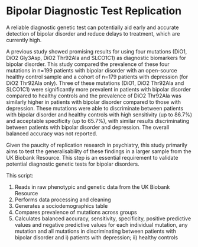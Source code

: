 # Bipolar Diagnostic Test Replication
A reliable diagnostic genetic test can potentially aid early and accurate detection of bipolar disorder and reduce delays to treatment, which are currently high. 

A previous study showed promising results for using four mutations (DiO1, DiO2 Gly3Asp, DiO2 Thr92Ala and SLCO1C1) as diagnostic biomarkers for bipolar disorder. This study compared the prevalence of these four mutations in n=199 patients with bipolar disorder with an open-source healthy control sample and a cohort of n=179 patients with depression (for DiO2 Thr92Ala only). Three of these mutations (DiO1, DiO2 Thr92Ala and SLCO1C1) were significantly more prevalent in patients with bipolar disorder compared to healthy controls and the prevalence of DiO2 Thr92Ala was similarly higher in patients with bipolar disorder compared to those with depression. These mutations were able to discriminate between patients with bipolar disorder and healthy controls with high sensitivity (up to 86.7%) and acceptable specificity (up to 65.7%), with similar results discriminating between patients with bipolar disorder and depression. The overall balanced accuracy was not reported.

Given the paucity of replication research in psychiatry, this study primarily aims to test the generalisability of these findings in a larger sample from the UK Biobank Resource. This step is an essential requirement to validate potential diagnostic genetic tests for bipolar disorders. 

This script:
1. Reads in raw phenotypic and genetic data from the UK Biobank Resource
2. Performs data processing and cleaning
3. Generates a sociodemographics table
4. Compares prevalence of mutations across groups
5. Calculates balanced accuracy, sensitivity, specificity, positive predictive values and negative predictive values for each individual mutation, any mutation and all mutations in discriminating between patients with bipolar disorder and i) patients with depression; ii) healthy controls
